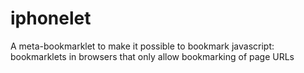 iphonelet
=========

A meta-bookmarklet to make it possible to bookmark javascript: bookmarklets in browsers that only allow bookmarking of page URLs